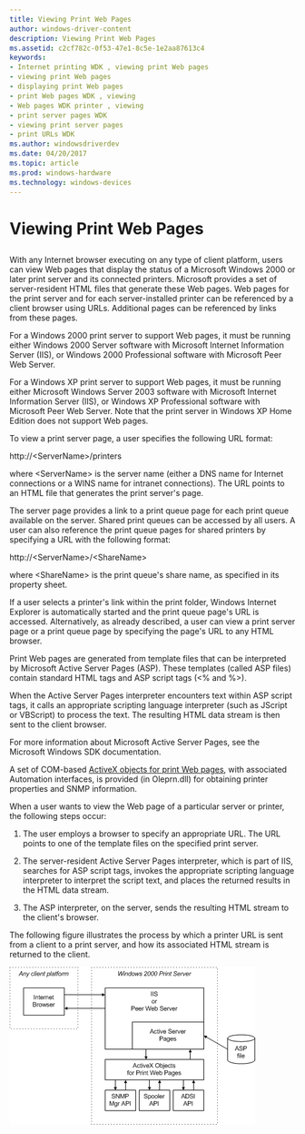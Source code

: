 ```yaml
---
title: Viewing Print Web Pages
author: windows-driver-content
description: Viewing Print Web Pages
ms.assetid: c2cf782c-0f53-47e1-8c5e-1e2aa87613c4
keywords:
- Internet printing WDK , viewing print Web pages
- viewing print Web pages
- displaying print Web pages
- print Web pages WDK , viewing
- Web pages WDK printer , viewing
- print server pages WDK
- viewing print server pages
- print URLs WDK
ms.author: windowsdriverdev
ms.date: 04/20/2017
ms.topic: article
ms.prod: windows-hardware
ms.technology: windows-devices
---
```


# Viewing Print Web Pages


## <a href="" id="ddk-viewing-print-web-pages-gg"></a>


With any Internet browser executing on any type of client platform, users can view Web pages that display the status of a Microsoft Windows 2000 or later print server and its connected printers. Microsoft provides a set of server-resident HTML files that generate these Web pages. Web pages for the print server and for each server-installed printer can be referenced by a client browser using URLs. Additional pages can be referenced by links from these pages.

For a Windows 2000 print server to support Web pages, it must be running either Windows 2000 Server software with Microsoft Internet Information Server (IIS), or Windows 2000 Professional software with Microsoft Peer Web Server.

For a Windows XP print server to support Web pages, it must be running either Microsoft Windows Server 2003 software with Microsoft Internet Information Server (IIS), or Windows XP Professional software with Microsoft Peer Web Server. Note that the print server in Windows XP Home Edition does not support Web pages.

To view a print server page, a user specifies the following URL format:

http://&lt;ServerName&gt;/printers

where &lt;ServerName&gt; is the server name (either a DNS name for Internet connections or a WINS name for intranet connections). The URL points to an HTML file that generates the print server's page.

The server page provides a link to a print queue page for each print queue available on the server. Shared print queues can be accessed by all users. A user can also reference the print queue pages for shared printers by specifying a URL with the following format:

http://&lt;ServerName&gt;/&lt;ShareName&gt;

where &lt;ShareName&gt; is the print queue's share name, as specified in its property sheet.

If a user selects a printer's link within the print folder, Windows Internet Explorer is automatically started and the print queue page's URL is accessed. Alternatively, as already described, a user can view a print server page or a print queue page by specifying the page's URL to any HTML browser.

Print Web pages are generated from template files that can be interpreted by Microsoft Active Server Pages (ASP). These templates (called ASP files) contain standard HTML tags and ASP script tags (&lt;% and %&gt;).

When the Active Server Pages interpreter encounters text within ASP script tags, it calls an appropriate scripting language interpreter (such as JScript or VBScript) to process the text. The resulting HTML data stream is then sent to the client browser.

For more information about Microsoft Active Server Pages, see the Microsoft Windows SDK documentation.

A set of COM-based [ActiveX objects for print Web pages](activex-objects-for-print-web-pages.md), with associated Automation interfaces, is provided (in Oleprn.dll) for obtaining printer properties and SNMP information.

When a user wants to view the Web page of a particular server or printer, the following steps occur:

1.  The user employs a browser to specify an appropriate URL. The URL points to one of the template files on the specified print server.

2.  The server-resident Active Server Pages interpreter, which is part of IIS, searches for ASP script tags, invokes the appropriate scripting language interpreter to interpret the script text, and places the returned results in the HTML data stream.

3.  The ASP interpreter, on the server, sends the resulting HTML stream to the client's browser.

The following figure illustrates the process by which a printer URL is sent from a client to a print server, and how its associated HTML stream is returned to the client.

![diagram illustrating sending a print url from the client to the print server](images/prnturl.png)

 

 




